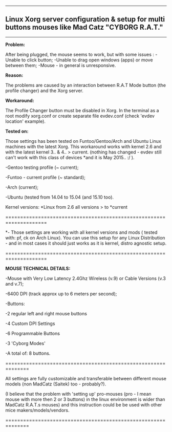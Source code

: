 ***

Linux Xorg server configuration & setup for multi buttons mouses like Mad Catz "CYBORG R.A.T."
------------------------------------------------------------------------

----------
**Problem:**

After being plugged, the mouse seems to work, but with some issues :
-Unable to click button;
-Unable to drag open windows (apps) or move between them;
-Mouse - in general is unresponsive.

**Reason:** 

The problems are caused by an interaction between R.A.T Mode button (the profile changer) and the Xorg server. 

**Workaround:** 

The Profile Changer button must be disabled in Xorg. In the terminal as a root modify xorg.conf or create separate file evdev.conf (check 'evdev location' example).

**Tested on:**

Those settings has been tested on Funtoo/Gentoo/Arch and Ubuntu Linux machines with the latest Xorg. This workaround works with kernel 2.6 and with the latest kernel 3.. & 4.. > current. (nothing has changed - evdev still can't work with this class of devices *and it is May 2015.. :/ ).

-Gentoo testing profile (~ current);

-Funtoo - current profile (~ standard);

-Arch (current);

-Ubuntu (tested from 14.04 to 15.04 (and 15.10 too).

Kernel versions: 
*Linux from 2.6 all versions > to *current

====================================================================

*- Those settings are working with all kernel versions and mods ( tested with: pf, ck on Arch Linux). You can use this setup for any Linux Distribution - and in most cases it should just works as it is kernel, distro agnostic setup.

====================================================================

**MOUSE TECHNICAL DETAILS:**

-Mouse with Very Low Latency 2.4Ghz Wireless (v.9) or Cable Versions (v.3 and v.7);

-6400 DPI (track approx up to 6 meters per second);

-Buttons:

-2 regular left and right mouse buttons

-4 Custom DPI Settings

-6 Programmable Buttons

-3 'Cyborg Modes'

-A total of: 8 buttons.

==============================================================

All settings are fully customizable and transferable between different mouse models (non MadCatz (Saitek) too - probably?).

(I believe that the problem with 'setting up' pro-mouses (pro - I mean mouse with more then 2 or 3 buttons) in the linux environment is wider than MadCatz R.A.T.s mouses) and this instruction could be be used with other mice makers/models/vendors.

==============================================================
